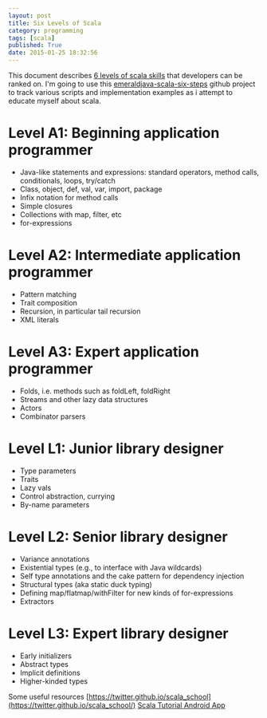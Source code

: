 ```yaml
---
layout: post
title: Six Levels of Scala
category: programming
tags: [scala]
published: True
date: 2015-01-25 18:32:56
---
```


This document describes [6 levels of scala skills](http://www.scala-lang.org/old/node/8610) that developers can be ranked on. I'm going to use this [emeraldjava-scala-six-steps](https://github.com/emeraldjava/emeraldjava-scala-six-steps) github project to track various scripts and implementation examples as i attempt to educate myself about scala.

# Level A1: Beginning application programmer
+ Java-like statements and expressions: standard operators, method calls, conditionals, loops, try/catch
+ Class, object, def, val, var, import, package
+ Infix notation for method calls
+ Simple closures
+ Collections with map, filter, etc
+ for-expressions

# Level A2: Intermediate application programmer
+ Pattern matching
+ Trait composition
+ Recursion, in particular tail recursion
+ XML literals

# Level A3: Expert application programmer
+ Folds, i.e. methods such as foldLeft, foldRight
+ Streams and other lazy data structures
+ Actors
+ Combinator parsers

# Level L1: Junior library designer
+ Type parameters
+ Traits
+ Lazy vals
+ Control abstraction, currying
+ By-name parameters

# Level L2: Senior library designer
+ Variance annotations
+ Existential types (e.g., to interface with Java wildcards)
+ Self type annotations and the cake pattern for dependency injection
+ Structural types (aka static duck typing)
+ Defining map/flatmap/withFilter for new kinds of for-expressions
+ Extractors

# Level L3: Expert library designer
+ Early initializers
+ Abstract types
+ Implicit definitions
+ Higher-kinded types

Some useful resources
[https://twitter.github.io/scala_school](https://twitter.github.io/scala_school/)
[Scala Tutorial Android App](https://play.google.com/store/apps/details?id=com.tb.scala&hl=en)
